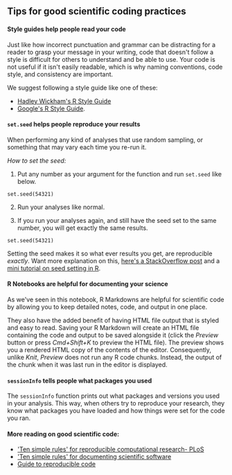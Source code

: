 ## Tips for good scientific coding practices

#### Style guides help people read your code

Just like how incorrect punctuation and grammar can be distracting for a reader to grasp your message in your writing, code that doesn't follow a style is difficult for others to understand and be able to use.
Your code is not useful if it isn't easily readable, which is why naming conventions, code style, and consistency are important.

We suggest following a style guide like one of these:  
- [Hadley Wickham's R Style Guide](http://adv-r.had.co.nz/Style.html)  
- [Google's R Style Guide](https://google.github.io/styleguide/Rguide.xml).   

#### `set.seed` helps people reproduce your results

When performing any kind of analyses that use random sampling, or something that may vary each time you re-run it.

*How to set the seed:*
1) Put any number as your argument for the function and run `set.seed` like below.
```
set.seed(54321)
```

2) Run your analyses like normal.

3) If you run your analyses again, and still have the seed set to the same number, you will get exactly the same results.
```
set.seed(54321)
```

Setting the seed makes it so what ever results you get, are reproducible *exactly*.
Want more explanation on this, [here's a StackOverflow post](https://stackoverflow.com/questions/13605271/reasons-for-using-the-set-seed-function) and a [mini tutorial on seed setting in R](https://rpubs.com/Mentors_Ubiqum/Set_Seed).

#### R Notebooks are helpful for documenting your science

As we've seen in this notebook, R Markdowns are helpful for scientific code by allowing you to keep detailed notes, code, and output in one place.

They also have the added benefit of having HTML file output that is styled and easy to read.
Saving your R Markdown will create an HTML file containing the code and output to be saved alongside it (click the *Preview* button or press *Cmd+Shift+K* to preview the HTML file).
The preview shows you a rendered HTML copy of the contents of the editor.
Consequently, unlike *Knit*, *Preview* does not run any R code chunks.
Instead, the output of the chunk when it was last run in the editor is displayed.

#### `sessionInfo` tells people what packages you used

The `sessionInfo` function prints out what packages and versions you used in your analysis.
This way, when others try to reproduce your research, they know what packages you have loaded and how things were set for the code you ran.

#### More reading on good scientific code:

- ['Ten simple rules' for reproducible computational research- PLoS](https://journals.plos.org/ploscompbiol/article?id=10.1371/journal.pcbi.1003285)
- ['Ten simple rules' for documenting scientific software](https://journals.plos.org/ploscompbiol/article?id=10.1371/journal.pcbi.1006561)
- [Guide to reproducible code](https://github.com/crazyhottommy/getting-started-with-genomics-tools-and-resources/blob/master/guide-to-reproducible-code.pdf)
